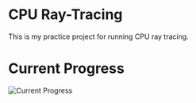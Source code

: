 # CPU Ray-Tracing
This is my practice project for running CPU ray tracing.

# Current Progress

![Current Progress](https://cdn.discordapp.com/attachments/420927890146721805/548016296403664906/unknown.png)
